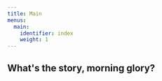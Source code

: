 ```yaml
---
title: Main
menus:
  main:
    identifier: index
    weight: 1
---
```


## What's the story, morning glory?
